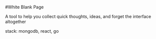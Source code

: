 #White Blank Page

A tool to help you collect quick thoughts, ideas, and forget the interface altogether

stack: mongodb, react, go
